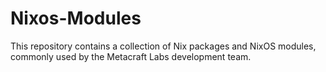 # Nixos-Modules

This repository contains a collection of Nix packages and NixOS modules, commonly used by the Metacraft Labs development team.
